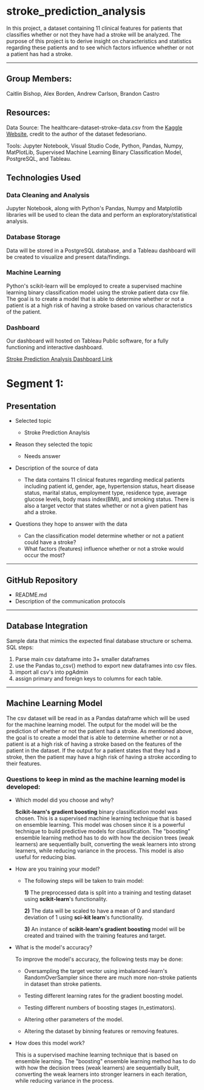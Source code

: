 # stroke_prediction_analysis

In this project, a dataset containing 11 clinical features for patients that classifies whether or not they have had a stroke will be analyzed. The purpose of this project is to derive insight on characteristics and statistics regarding these patients and to see which factors influence whether or not a patient has had a stroke. 

---

## Group Members: 

Caitlin Bishop,
Alex Borden,
Andrew Carlson,
Brandon Castro

## Resources:

Data Source: The healthcare-dataset-stroke-data.csv from the [Kaggle Website](https://www.kaggle.com/datasets/fedesoriano/stroke-prediction-dataset?resource=download), credit to the author of the dataset fedesoriano.

Tools: Jupyter Notebook, Visual Studio Code, Python, Pandas, Numpy, MatPlotLib, Supervised Machine Learning Binary Classification Model, PostgreSQL, and Tableau.<br/>

## Technologies Used

### Data Cleaning and Analysis
Jupyter Notebook, along with Python's Pandas, Numpy and Matplotlib libraries will be used to clean the data and perform an exploratory/statistical analysis. 

### Database Storage
Data will be stored in a PostgreSQL database, and a Tableau dashboard will be created to visualize and present data/findings.

### Machine Learning
Python's scikit-learn will be employed to create a supervised machine learning binary classification model using the stroke patient data csv file. The goal is to create a model that is able to determine whether or not a patient is at a high risk of having a stroke based on various characteristics of the patient.

### Dashboard
Our dashboard will hosted on Tableau Public software, for a fully functioning and interactive dashboard. 

[Stroke Prediction Analysis Dashboard Link](https://public.tableau.com/views/StrokePredictionAnalysis_16668772726720/Sheet1?:language=en-US&:display_count=n&:origin=viz_share_link)

# Segment 1:

## Presentation 

* Selected topic
    * Stroke Prediction Anaylsis

* Reason they selected the topic
    * Needs answer

* Description of the source of data
    * The data contains 11 clinical features regarding medical patients including patient id, gender, age, hypertension status,	heart disease status, marital status, employment type, residence type, average glucose levels, body mass index(BMI), and smoking status. There is also a target vector that states whether or not a given patient has ahd a stroke.

* Questions they hope to answer with the data
    * Can the classification model determine whether or not a patient could have a stroke?
    * What factors (features) influence whether or not a stroke would occur the most?

---

## GitHub Repository 

* README.md
* Description of the communication protocols

---

## Database Integration 
Sample data that mimics the expected final database structure or schema. <br/>
SQL steps:
1.	Parse main csv dataframe into 3+ smaller dataframes
2.	use the Pandas to_csv() method to export new dataframes into csv files.
3.	import all csv's into pgAdmin
4.	assign primary and foreign keys to columns for each table.

---

## Machine Learning Model
The csv dataset will be read in as a Pandas dataframe which will be used for the machine learning model. The output for the model will be the prediction of whether or not the patient had a stroke. As mentioned above, the goal is to create a model that is able to determine whether or not a patient is at a high risk of having a stroke based on the features of the patient in the dataset. If the output for a patient states that they had a stroke, then the patient may have a high risk of having a stroke according to their features.<br/>

### Questions to keep in mind as the machine learning model is developed:<br/>

* Which model did you choose and why?<br/>

    **Scikit-learn's gradient boosting** binary classification model was chosen. This is a supervised machine learning technique that is based on ensemble learning. This model was chosen since it is a powerful technique to build predictive models for classification. The "boosting" ensemble learning method has to do with how the decision trees (weak learners) are sequentially built, converting the weak learners into strong learners, while reducing variance in the process. This model is also useful for reducing bias.<br/>

* How are you training your model?<br/>

    * The following steps will be taken to train model:<br/>

        **1)** The preprocessed data is split into a training and testing dataset using **scikit-learn**'s functionality.<br/>

        **2)** The data will be scaled to have a mean of 0 and standard deviation of 1 using **sci-kit learn**'s functionality.<br/>

        **3)** An instance of **scikit-learn's gradient boosting** model will be created and trained with the training features and target.<br/>

* What is the model's accuracy?<br/>

    To improve the model's accuracy, the following tests may be done:<br/>

    * Oversampling the target vector using imbalanced-learn's RandomOverSampler since there are much more non-stroke patients in dataset than stroke patients.<br/>

    * Testing different learning rates for the gradient boosting model.<br/>

    * Testing different numbers of boosting stages (n_estimators).<br/>
    * Altering other parameters of the model.<br/>

    * Altering the dataset by binning features or removing features.<br/>

* How does this model work?<br/>

    This is a supervised machine learning technique that is based on ensemble learning. The "boosting" ensemble learning method has to do with how the decision trees (weak learners) are sequentially built, converting the weak learners into stronger learners in each iteration, while reducing variance in the process.<br/>
